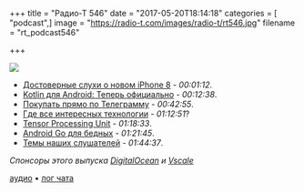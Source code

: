 +++
title = "Радио-Т 546"
date = "2017-05-20T18:14:18"
categories = [ "podcast",]
image = "https://radio-t.com/images/radio-t/rt546.jpg"
filename = "rt_podcast546"

+++

![](https://radio-t.com/images/radio-t/rt546.jpg)

- [Достоверные слухи о новом iPhone 8](https://bgr.com/2017/05/17/iphone-8-release-date-2017-soon-real-life-photos-exclusive/) - *00:01:12*.
- [Kotlin для Android: Теперь официально](https://habrahabr.ru/company/JetBrains/blog/329028/) - *00:12:38*.
- [Покупать прямо по Телеграмму](http://mashable.com/2017/05/19/telegram-payment-bots/) - *00:42:55*.
- [Где все интересных технологии](http://gizmodo.com/googles-coolest-tech-is-getting-harder-and-harder-to-se-1795335888) - *01:12:51*?
- [Tensor Processing Unit](https://www.inverse.com/article/31745-google-tensor-processing-unit) - *01:18:33*.
- [Android Go для бедных](http://www.androidauthority.com/android-go-usa-market-773723/) - *01:21:45*.
- [Темы наших слушателей](https://radio-t.com/p/2017/05/16/prep-546/) - *01:44:37*.

*Спонсоры этого выпуска [DigitalOcean](https://www.digitalocean.com) и [Vscale](http://bit.ly/radio-t_vscale)*

[аудио](https://cdn.radio-t.com/rt_podcast546.mp3) • [лог чата](http://chat.radio-t.com/logs/radio-t-546.html)
<audio src="https://cdn.radio-t.com/rt_podcast546.mp3" preload="none"></audio>

